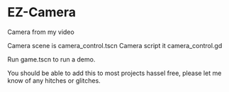 # EZ-Camera
Camera from my video


Camera scene is camera_control.tscn
Camera script it camera_control.gd

Run game.tscn to run a demo.

You should be able to add this to most projects hassel free, please let me know of any hitches or glitches.
